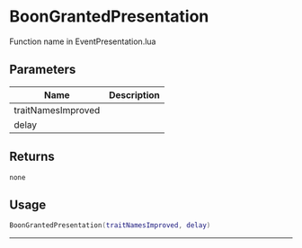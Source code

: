 # BoonGrantedPresentation

Function name in EventPresentation.lua

## Parameters

| Name               | Description |
| ------------------ | ----------- |
| traitNamesImproved |             |
| delay              |             |

## Returns

`none`

## Usage

```lua
BoonGrantedPresentation(traitNamesImproved, delay)
```

---
